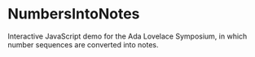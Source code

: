 # NumbersIntoNotes
Interactive JavaScript demo for the Ada Lovelace Symposium, in which number sequences are converted into notes.
